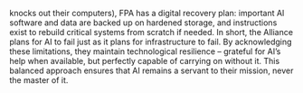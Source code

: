 knocks out their computers), FPA has a digital recovery plan: important AI software and data are backed up on hardened storage, and instructions exist to rebuild critical systems from scratch if needed. In short, the Alliance plans for AI to fail just as it plans for infrastructure to fail. By acknowledging these limitations, they maintain technological resilience – grateful for AI’s help when available, but perfectly capable of carrying on without it. This balanced approach ensures that AI remains a servant to their mission, never the master of it.